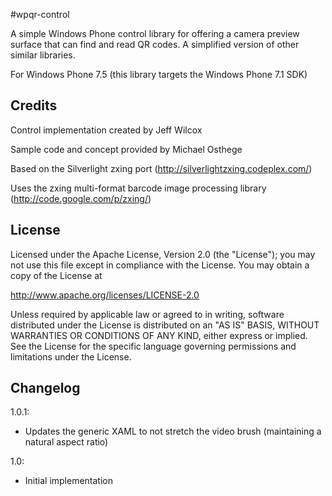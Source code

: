 #wpqr-control

A simple Windows Phone control library for offering a camera preview surface that can find and read QR codes. A simplified version of other similar libraries.

For Windows Phone 7.5 (this library targets the Windows Phone 7.1 SDK)

## Credits

Control implementation created by Jeff Wilcox

Sample code and concept provided by Michael Osthege

Based on the Silverlight zxing port (http://silverlightzxing.codeplex.com/)

Uses the zxing multi-format barcode image processing library (http://code.google.com/p/zxing/)

## License

Licensed under the Apache License, Version 2.0 (the "License");
you may not use this file except in compliance with the License.
You may obtain a copy of the License at

   http://www.apache.org/licenses/LICENSE-2.0

Unless required by applicable law or agreed to in writing, software
distributed under the License is distributed on an "AS IS" BASIS,
WITHOUT WARRANTIES OR CONDITIONS OF ANY KIND, either express or implied.
See the License for the specific language governing permissions and
limitations under the License.

## Changelog

1.0.1:

* Updates the generic XAML to not stretch the video brush (maintaining a natural aspect ratio)

1.0:

* Initial implementation
